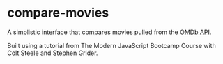 # compare-movies

A simplistic interface that compares movies pulled from the <a href="https://www.omdbapi.com/">OMDb API</a>.

Built using a tutorial from The Modern JavaScript Bootcamp Course with Colt Steele and Stephen Grider.
